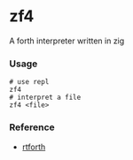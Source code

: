 # zf4

A forth interpreter written in zig

### Usage

```shell
# use repl
zf4
# interpret a file
zf4 <file>
```

### Reference

- [rtforth](https://github.com/chengchangwu/rtforth)
